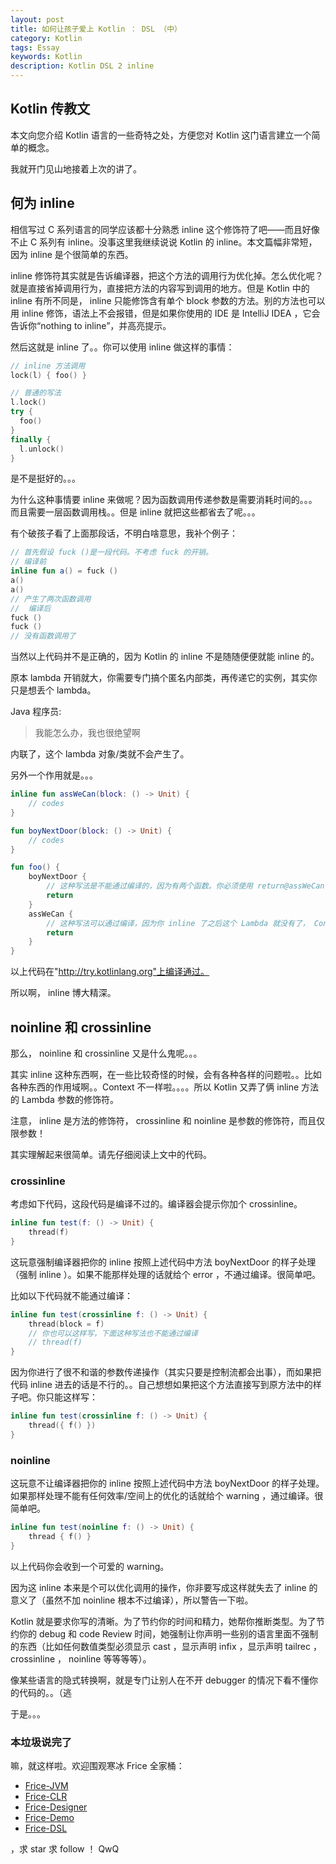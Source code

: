 ```yaml
---
layout: post
title: 如何让孩子爱上 Kotlin ： DSL （中）
category: Kotlin
tags: Essay
keywords: Kotlin
description: Kotlin DSL 2 inline
---
```


## Kotlin 传教文

本文向您介绍 Kotlin 语言的一些奇特之处，方便您对 Kotlin 这门语言建立一个简单的概念。

我就开门见山地接着上次的讲了。

## 何为 inline

相信写过 C 系列语言的同学应该都十分熟悉 inline 这个修饰符了吧——而且好像不止 C 系列有 inline。没事这里我继续说说 Kotlin 的 inline。本文篇幅非常短，因为 inline 是个很简单的东西。

inline 修饰符其实就是告诉编译器，把这个方法的调用行为优化掉。怎么优化呢？就是直接省掉调用行为，直接把方法的内容写到调用的地方。但是 Kotlin 中的 inline 有所不同是， inline 只能修饰含有单个 block 参数的方法。别的方法也可以用 inline 修饰，语法上不会报错，但是如果你使用的 IDE 是 IntelliJ IDEA ，它会告诉你“nothing to inline”，并高亮提示。

然后这就是 inline 了。。你可以使用 inline 做这样的事情：

```kotlin
// inline 方法调用
lock(l) { foo() }

// 普通的写法
l.lock()
try {
  foo()
}
finally {
  l.unlock()
}
```

是不是挺好的。。。

为什么这种事情要 inline 来做呢？因为函数调用传递参数是需要消耗时间的。。。而且需要一层函数调用栈。。但是 inline 就把这些都省去了呢。。。

有个破孩子看了上面那段话，不明白啥意思，我补个例子：

```kotlin
// 首先假设 fuck ()是一段代码。不考虑 fuck 的开销。
// 编译前
inline fun a() = fuck ()
a()
a()
// 产生了两次函数调用
//  编译后
fuck ()
fuck ()
// 没有函数调用了
```

当然以上代码并不是正确的，因为 Kotlin 的 inline 不是随随便便就能 inline 的。

原本 lambda 开销就大，你需要专门搞个匿名内部类，再传递它的实例，其实你只是想丢个 lambda。

Java 程序员:

> 我能怎么办，我也很绝望啊

内联了，这个 lambda 对象/类就不会产生了。

另外一个作用就是。。。

```kotlin
inline fun assWeCan(block: () -> Unit) {
	// codes
}

fun boyNextDoor(block: () -> Unit) {
	// codes
}

fun foo() {
	boyNextDoor {
		// 这种写法是不能通过编译的，因为有两个函数。你必须使用 return@assWeCan 或者 return@foo 这种写法指定要 return 的 Context。
		return
	}
	assWeCan {
		// 这种写法可以通过编译，因为你 inline 了之后这个 Lambda 就没有了， Context 只有一个。
		return
	}
}
```

以上代码在"http://try.kotlinlang.org"上编译通过。

所以啊， inline 博大精深。

## noinline 和 crossinline

那么， noinline 和 crossinline 又是什么鬼呢。。。

其实 inline 这种东西啊，在一些比较奇怪的时候，会有各种各样的问题啦。。比如各种东西的作用域啊。。Context 不一样啦。。。。所以 Kotlin 又弄了俩 inline 方法的 Lambda 参数的修饰符。

注意， inline 是方法的修饰符， crossinline 和 noinline 是参数的修饰符，而且仅限参数！

其实理解起来很简单。请先仔细阅读上文中的代码。

### crossinline

考虑如下代码，这段代码是编译不过的。编译器会提示你加个 crossinline。

```kotlin
inline fun test(f: () -> Unit) {
	thread(f)
}
```

这玩意强制编译器把你的 inline 按照上述代码中方法 boyNextDoor 的样子处理（强制 inline ）。如果不能那样处理的话就给个 error ，不通过编译。很简单吧。

比如以下代码就不能通过编译：

```kotlin
inline fun test(crossinline f: () -> Unit) {
	thread(block = f)
	// 你也可以这样写，下面这种写法也不能通过编译
	// thread(f)
}
```

因为你进行了很不和谐的参数传递操作（其实只要是控制流都会出事），而如果把代码 inline 进去的话是不行的。。自己想想如果把这个方法直接写到原方法中的样子吧。你只能这样写：

```kotlin
inline fun test(crossinline f: () -> Unit) {
	thread({ f() })
}
```

### noinline

这玩意不让编译器把你的 inline 按照上述代码中方法 boyNextDoor 的样子处理。如果那样处理不能有任何效率/空间上的优化的话就给个 warning ，通过编译。很简单吧。

```kotlin
inline fun test(noinline f: () -> Unit) {
    thread { f() }
}
```

以上代码你会收到一个可爱的 warning。

因为这 inline 本来是个可以优化调用的操作，你非要写成这样就失去了 inline 的意义了（虽然不加 noinline 根本不过编译），所以警告一下啦。

Kotlin 就是要求你写的清晰。为了节约你的时间和精力，她帮你推断类型。为了节约你的 debug 和 code Review 时间，她强制让你声明一些别的语言里面不强制的东西（比如任何数值类型必须显示 cast ，显示声明 infix ，显示声明 tailrec ， crossinline ， noinline 等等等等）。

像某些语言的隐式转换啊，就是专门让别人在不开 debugger 的情况下看不懂你的代码的。。（逃

于是。。。

### 本垃圾说完了

嘛，就这样啦。欢迎围观寒冰 Frice 全家桶：

+ [Frice-JVM](https://github.com/icela/FriceEngine)
+ [Frice-CLR](https://github.com/icela/FriceEngine-CSharp)
+ [Frice-Designer](https://github.com/icela/FriceDesigner)
+ [Frice-Demo](https://github.com/icela/FriceDemo)
+ [Frice-DSL](https://github.com/icela/FriceEngine-DSL)


，求 star 求 follow ！ QwQ

